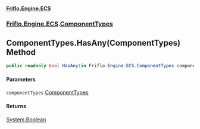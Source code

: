 #### [Friflo.Engine.ECS](index.md 'index')
### [Friflo.Engine.ECS](Friflo.Engine.ECS.md 'Friflo.Engine.ECS').[ComponentTypes](ComponentTypes.md 'Friflo.Engine.ECS.ComponentTypes')

## ComponentTypes.HasAny(ComponentTypes) Method

```csharp
public readonly bool HasAny(in Friflo.Engine.ECS.ComponentTypes componentTypes);
```
#### Parameters

<a name='Friflo.Engine.ECS.ComponentTypes.HasAny(Friflo.Engine.ECS.ComponentTypes).componentTypes'></a>

`componentTypes` [ComponentTypes](ComponentTypes.md 'Friflo.Engine.ECS.ComponentTypes')

#### Returns
[System.Boolean](https://docs.microsoft.com/en-us/dotnet/api/System.Boolean 'System.Boolean')